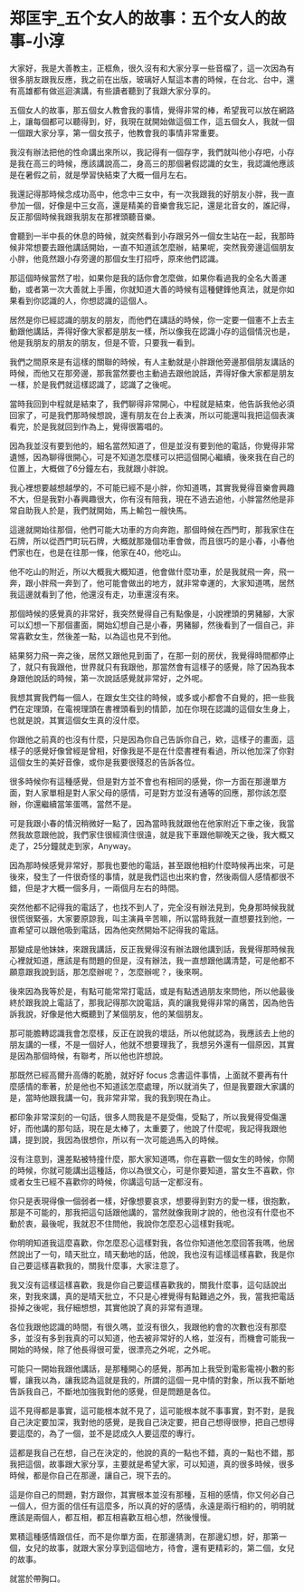 # 郑匡宇_五个女人的故事：五个女人的故事-小淳

大家好，我是大善教主，正框魚，很久沒有和大家分享一些音檔了，這一次因為有很多朋友跟我反應，我之前在出版，玻璃好人幫這本書的時候，在台北、台中，還有高雄都有做巡迴演講，有些讀者聽到了我跟大家分享的。

五個女人的故事，那五個女人教會我的事情，覺得非常的棒，希望我可以放在網路上，讓每個都可以聽得到，好，我現在就開始做這個工作，這五個女人，我就一個一個跟大家分享，第一個女孩子，他教會我的事情非常重要。

我沒有辦法把他的性命講出來所以，我記得有一個存字，我們就叫他小存吧，小存是我在高三的時候，應該講說高二，身高三的那個暑假認識的女生，我認識他應該是在暑假之前，就是學習快結束了大概一個月左右。

我還記得那時候念成功高中，他念中三女中，有一次我跟我的好朋友小胖，我一直參加一個，好像是中三女高，還是精美的音樂會我忘記，還是北音女的，誰記得，反正那個時候我跟我朋友在那裡頭聽音樂。

會聽到一半中長的休息的時候，就突然看到小存跟另外一個女生站在一起，我那時候非常想要去跟他講話開始，一直不知道該怎麼辦，結果呢，突然我旁邊這個朋友小胖，他竟然跟小存旁邊的那個女生打招呼，原來他們認識。

那這個時候當然了啦，如果你是我的話你會怎麼做，如果你看過我的全名大善運動，或者第一次大善就上手團，你就知道大善的時候有這種健鋒他真法，就是你如果看到你認識的人，你想認識的這個人。

居然是你已經認識的朋友的朋友，而他們在講話的時候，你一定要一個憲不上去主動跟他講話，弄得好像大家都是朋友一樣，所以像我在認識小存的這個情況也是，他是我朋友的朋友的朋友，但是不管，只要我一看到。

我們之間原來是有這樣的關聯的時候，有人主動就是小胖跟他旁邊那個朋友講話的時候，而他又在那旁邊，那我當然要也主動過去跟他說話，弄得好像大家都是朋友一樣，於是我們就這樣認識了，認識了之後呢。

當時我回到中程就是結束了，我們聊得非常開心，中程就是結束，他告訴我他必須回家了，可是我們那時候想說，還有朋友在台上表演，所以可能還叫我把這個表演看完，於是我就回到作為上，覺得很籌唱的。

因為我並沒有要到他的，細名當然知道了，但是並沒有要到他的電話，你覺得非常遺憾，因為聊得很開心，可是不知道怎麼樣可以把這個開心繼續，後來我在自己的位置上，大概做了6分鐘左右，我就跟小胖說。

我心裡想要越想越學的，不可能已經不是小胖，你知道嗎，其實我覺得音樂會興趣不大，但是我對小春興趣很大，你有沒有陪我，現在不過去追他，小胖當然他是非常自助我人於是，我們就開始，馬上輸包一艘快馬。

這邊就開始往那個，他們可能大功車的方向奔跑，那個時候在西門町，那我家住在石牌，所以從西門町玩石牌，大概就那幾個功車會做，而且很巧的是小春，小春他們家也在，也是在往那一條，他家在40，他吃山。

他不吃山的附近，所以大概我大概知道，他會做什麼功車，於是我就飛一奔，飛一奔，跟小胖飛一奔到了，他可能會做出的地方，就非常幸運的，大家知道嗎，居然我這邊就看到了他，他還沒有走，功車還沒有來。

那個時候的感覺真的非常好，我突然覺得自己有點像是，小說裡頭的男豬腳，大家可以幻想一下那個畫面，開始幻想自己是小春，男豬腳，然後看到了一個自己，非常喜歡女生，然後差一點，以為這也見不到他。

結果努力飛一奔之後，居然又跟他見到面了，在那一刻的房伏，我覺得時間都停止了，就只有我跟他，世界就只有我跟他，那當然會有這樣子的感覺，除了因為我本身跟他說話的時候，第一次說話感覺就非常好，之外呢。

我想其實我們每一個人，在跟女生交往的時候，或多或小都會不自覺的，把一些我們在定理頭，在電視理頭在書裡頭看到的情節，加在你現在認識的這個女生身上，也就是說，其實這個女生真的沒什麼。

你跟他之前真的也沒有什麼，只是因為你自己告訴你自己，欸，這樣子的畫面，這樣子的感覺好像曾經是曾相，好像我是不是在什麼書裡有看過，所以他加深了你對這個女生的美好音像，或你是我要很殘忍的告訴各位。

很多時候你有這種感覺，但是對方並不會也有相同的感覺，你一方面在那邊單方面，對人家單相是對人家父母的感情，可是對方並沒有通等的回應，那你該怎麼辦，你還繼續當笨蛋嗎，當然不是。

可是我跟小春的情況稍微好一點了，因為當時我就跟他在他家附近下車之後，我當然我故意跟他說，我們家住很經濟住很遠，就是我下車跟他聊晚天之後，我大概又走了，25分鐘就走到家，Anyway。

因為那時候感覺非常好，那我也要他的電話，甚至跟他相約什麼時候再出來，可是後來，發生了一件很奇怪的事情，就是我們這也出來約會，然後兩個人感情都很不錯，但是才大概一個多月，一兩個月左右的時間。

突然他都不記得我的電話了，也找不到人了，完全沒有辦法見到，免身那時候我就很慌很緊張，大家要原諒我，叫主演員辛苦嘛，所以當時我就一直想要找到他，一直希望可以跟他吸到電話，因為他突然開始不記得我的電話。

那變成是他妹妹，來跟我講話，反正我覺得沒有辦法跟他講到話，我覺得那時候我心裡就知道，應該是有問題的但是，沒有辦法，我一直想跟他講清楚，可是他都不願意跟我說到話，那怎麼辦呢？，怎麼辦呢？，後來啊。

後來因為我等於是，有點可能常常打電話，或是有點透過朋友來問他，所以他最後終於跟我說上電話了，那我記得那次說電話，真的讓我覺得非常的痛苦，因為他告訴我說，好像是他大概聽到了某個朋友，他的某個朋友。

那可能膽轉認識我會怎麼樣，反正在說我的壞話，所以他就認為，我應該去上他的朋友講的一樣，不是一個好人，他就不想要理我了，我想另外還有一個原因，其實是因為那個時候，有聯考，所以他也許想說。

那既然已經高爾升高傳的乾脆，就好好 focus 念書這件事情，上面就不要再有什麼感情的牽著，於是他也不知道該怎麼處理，所以就消失了，但是我要跟大家講的是，當時他跟我講一句，我非常非常，我的我到現在為止。

都印象非常深刻的一句話，很多人問我是不是受傷，受點了，所以我覺得受傷還好，而他講的那句話，現在是太棒了，太重要了，他說了什麼呢，我記得我跟他講，提到說，我因為很想你，所以有一次可能過馬入的時候。

沒有注意到，還差點被特撞什麼，那大家知道嗎，你在喜歡一個女生的時候，你鬧的時候，你就可能講出這種話，你以為很文心，可是你要知道，當女生不喜歡，你或者女生已經不喜歡你的時候，你講這句話一定都沒有。

你只是表現得像一個弱者一樣，好像想要哀求，想要得到對方的愛一樣，很抱歉，那是不可能的，那我把這句話跟他講的，當然就像我剛才說的，他也沒有什麼也不動於衷，最後呢，我就忍不住問他，我說你怎麼忍心這樣對我呢。

你明明知道我這麼喜歡，你怎麼忍心這樣對我，各位你知道他怎麼回答我嗎，他居然說出了一句，晴天批立，晴天動地的話，他說，我也沒有這樣這樣喜歡，我是你自己要這樣喜歡我的，關我什麼事，大家注意了。

我又沒有這樣這樣喜歡，我是你自己要這樣喜歡我的，關我什麼事，這句話說出來，對我來講，真的是晴天批立，不只是心裡覺得有點難過之外，我，當我把電話掛掉之後呢，我仔細想想，其實他說了真的非常有道理。

各位我跟他認識的時間，有很久嗎，並沒有很久，我跟他約會的次數也沒有那麼多，並沒有多到我真的可以知道，他去被非常好的人格，並沒有，而機會可能我一開始的時候，除了他長得很可愛，很漂亮之外呢，之外呢。

可能只一開始我跟他講話，是那種開心的感覺，那再加上我受到電影電視小數的影響，讓我以為，讓我認為這就是我的，所謂的這個一見中情的對象，所以我不斷地告訴我自己，不斷地加強我對他的感覺，但是問題是各位。

這不見得都是事實，這可能根本就不見了，這可能根本就不事事實，對不對，是我自己決定要加深，我對他的感覺，是我自己決定要，把自己想得很慘，把自己想得要這麼的，為了一個，並不是認成久人要這麼的專行。

這都是我自己在想，自己在決定的，他說的真的一點也不錯，真的一點也不錯，那我把這個，故事跟大家分享，主要就是希望大家，可以知道，真的很多時候，很多時候，都是你自己在那邊，讓自己，現下去的。

這是你自己的問題，對方跟你，其實根本並沒有那種，互相的感情，你又何必自己一個人，但方面的信任有這麼多，所以真的好的感情，永遠是兩行相約的，明明就應該是兩個人，都互相，都互相喜歡互相心想，然後慢慢。

累積這種感情跟信任，而不是你單方面，在那邊猜測，在那邊幻想，好，那第一個，女兒的故事，就跟大家分享到這個地方，待會，還有更精彩的，第二個，女兒的故事。

就當於帶胸口。